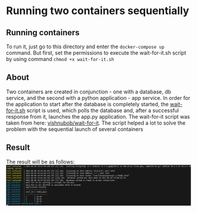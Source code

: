 # Running two containers sequentially

## Running containers
To run it, just go to this directory and enter the `docker-compose up` command.
But first, set the permissions to execute the wait-for-it.sh script by using command `chmod +x wait-for-it.sh`

## About
Two containers are created in conjunction - one with a database, db service, and the second with a python application - app service.
In order for the application to start after the database is completely started, the [wait-for-it.sh](./wait-for-it.sh) script is used, which polls the database and, after a successful response from it, launches the app.py application.
The wait-for-it script was taken from here: [vishnubob/wait-for-it](https://github.com/vishnubob/wait-for-it).
The script helped a lot to solve the problem with the sequential launch of several containers

## Result
The result will be as follows:\
![Work result](../img/app_work.png)